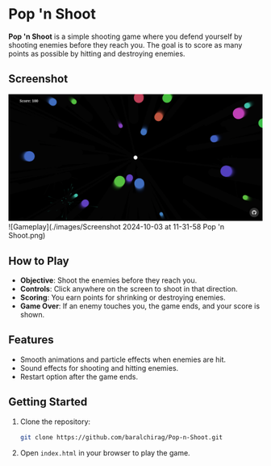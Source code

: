 # Pop 'n Shoot

**Pop 'n Shoot** is a simple shooting game where you defend yourself by shooting enemies before they reach you. The goal is to score as many points as possible by hitting and destroying enemies.

## Screenshot

![Gameplay](./images/Screenshot%202024-09-28%20at%2002-57-18%20Pop%20'n%20Shoot.png)
![Gameplay](./images/Screenshot 2024-10-03 at 11-31-58 Pop 'n Shoot.png)

## How to Play

- **Objective**: Shoot the enemies before they reach you.
- **Controls**: Click anywhere on the screen to shoot in that direction.
- **Scoring**: You earn points for shrinking or destroying enemies.
- **Game Over**: If an enemy touches you, the game ends, and your score is shown.

## Features

- Smooth animations and particle effects when enemies are hit.
- Sound effects for shooting and hitting enemies.
- Restart option after the game ends.

## Getting Started

1. Clone the repository:
   ```bash
   git clone https://github.com/baralchirag/Pop-n-Shoot.git
   ```
2. Open ```index.html``` in your browser to play the game.
